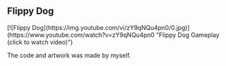 <h2>Flippy Dog</h2>
[![Flippy Dog](https://img.youtube.com/vi/zY9qNQu4pn0/0.jpg)](https://www.youtube.com/watch?v=zY9qNQu4pn0 "Flippy Dog Gameplay (click to watch video)")

<p>The code and artwork was made by myself.</p>
